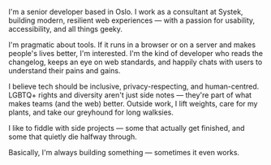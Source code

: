 I'm a senior developer based in Oslo. I work as a consultant at Systek, building modern, resilient
web experiences — with a passion for usability, accessibility, and all things geeky.

I'm pragmatic about tools. If it runs in a browser or on a server and makes people's lives better,
I'm interested. I'm the kind of developer who reads the changelog, keeps an eye on web standards,
and happily chats with users to understand their pains and gains.

I believe tech should be inclusive, privacy-respecting, and human-centred. LGBTQ+ rights and
diversity aren't just side notes — they're part of what makes teams (and the web) better. Outside
work, I lift weights, care for my plants, and take our greyhound for long walksies.

I like to fiddle with side projects — some that actually get finished, and some that quietly die
halfway through.

Basically, I'm always building something — sometimes it even works.
